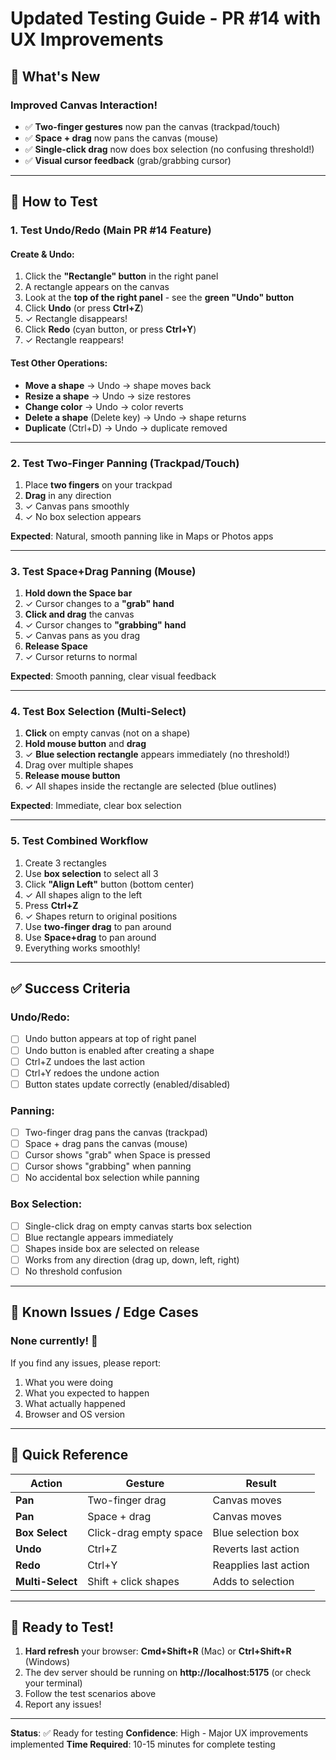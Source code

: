 # Updated Testing Guide - PR #14 with UX Improvements

## 🎉 What's New

### Improved Canvas Interaction!
- ✅ **Two-finger gestures** now pan the canvas (trackpad/touch)
- ✅ **Space + drag** now pans the canvas (mouse)  
- ✅ **Single-click drag** now does box selection (no confusing threshold!)
- ✅ **Visual cursor feedback** (grab/grabbing cursor)

---

## 🧪 How to Test

### 1. **Test Undo/Redo** (Main PR #14 Feature)

#### Create & Undo:
1. Click the **"Rectangle" button** in the right panel
2. A rectangle appears on the canvas
3. Look at the **top of the right panel** - see the **green "Undo" button**
4. Click **Undo** (or press **Ctrl+Z**)
5. ✓ Rectangle disappears!
6. Click **Redo** (cyan button, or press **Ctrl+Y**)
7. ✓ Rectangle reappears!

#### Test Other Operations:
- **Move a shape** → Undo → shape moves back
- **Resize a shape** → Undo → size restores
- **Change color** → Undo → color reverts
- **Delete a shape** (Delete key) → Undo → shape returns
- **Duplicate** (Ctrl+D) → Undo → duplicate removed

---

### 2. **Test Two-Finger Panning** (Trackpad/Touch)

1. Place **two fingers** on your trackpad
2. **Drag** in any direction
3. ✓ Canvas pans smoothly
4. ✓ No box selection appears

**Expected**: Natural, smooth panning like in Maps or Photos apps

---

### 3. **Test Space+Drag Panning** (Mouse)

1. **Hold down the Space bar**
2. ✓ Cursor changes to a **"grab" hand**
3. **Click and drag** the canvas
4. ✓ Cursor changes to **"grabbing" hand**
5. ✓ Canvas pans as you drag
6. **Release Space**
7. ✓ Cursor returns to normal

**Expected**: Smooth panning, clear visual feedback

---

### 4. **Test Box Selection** (Multi-Select)

1. **Click** on empty canvas (not on a shape)
2. **Hold mouse button** and **drag**
3. ✓ **Blue selection rectangle** appears immediately (no threshold!)
4. Drag over multiple shapes
5. **Release mouse button**
6. ✓ All shapes inside the rectangle are selected (blue outlines)

**Expected**: Immediate, clear box selection

---

### 5. **Test Combined Workflow**

1. Create 3 rectangles
2. Use **box selection** to select all 3
3. Click **"Align Left"** button (bottom center)
4. ✓ All shapes align to the left
5. Press **Ctrl+Z**
6. ✓ Shapes return to original positions
7. Use **two-finger drag** to pan around
8. Use **Space+drag** to pan around
9. Everything works smoothly!

---

## ✅ Success Criteria

### Undo/Redo:
- [ ] Undo button appears at top of right panel
- [ ] Undo button is enabled after creating a shape
- [ ] Ctrl+Z undoes the last action
- [ ] Ctrl+Y redoes the undone action
- [ ] Button states update correctly (enabled/disabled)

### Panning:
- [ ] Two-finger drag pans the canvas (trackpad)
- [ ] Space + drag pans the canvas (mouse)
- [ ] Cursor shows "grab" when Space is pressed
- [ ] Cursor shows "grabbing" when panning
- [ ] No accidental box selection while panning

### Box Selection:
- [ ] Single-click drag on empty canvas starts box selection
- [ ] Blue rectangle appears immediately
- [ ] Shapes inside box are selected on release
- [ ] Works from any direction (drag up, down, left, right)
- [ ] No threshold confusion

---

## 🐛 Known Issues / Edge Cases

### None currently! 🎉

If you find any issues, please report:
1. What you were doing
2. What you expected to happen
3. What actually happened
4. Browser and OS version

---

## 🎯 Quick Reference

| Action | Gesture | Result |
|--------|---------|--------|
| **Pan** | Two-finger drag | Canvas moves |
| **Pan** | Space + drag | Canvas moves |
| **Box Select** | Click-drag empty space | Blue selection box |
| **Undo** | Ctrl+Z | Reverts last action |
| **Redo** | Ctrl+Y | Reapplies last action |
| **Multi-Select** | Shift + click shapes | Adds to selection |

---

## 🚀 Ready to Test!

1. **Hard refresh** your browser: **Cmd+Shift+R** (Mac) or **Ctrl+Shift+R** (Windows)
2. The dev server should be running on **http://localhost:5175** (or check your terminal)
3. Follow the test scenarios above
4. Report any issues!

---

**Status**: ✅ Ready for testing
**Confidence**: High - Major UX improvements implemented
**Time Required**: 10-15 minutes for complete testing

